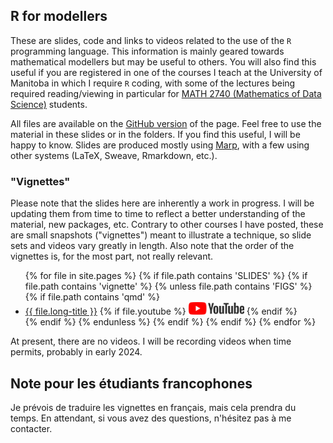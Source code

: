 ## R for modellers

These are slides, code and links to videos related to the use of the `R` programming language. This information is mainly geared towards mathematical modellers but may be useful to others. You will also find this useful if you are registered in one of the courses I teach at the University of Manitoba in which I require `R` coding, with some of the lectures being required reading/viewing in particular for [MATH 2740 (Mathematics of Data Science)](https://julien-arino.github.io/math-of-data-science/) students.

All files are available on the [GitHub version](https://github.com/julien-arino/R-for-modellers/) of the page. Feel free to use the material in these slides or in the folders. If you find this useful, I will be happy to know. Slides are produced mostly using [Marp](https://marp.app/), with a few using other systems (LaTeX, Sweave, Rmarkdown, etc.).

### "Vignettes"

Please note that the slides here are inherently a work in progress. I will be updating them from time to time to reflect a better understanding of the material, new packages, etc. 
Contrary to other courses I have posted, these are small snapshots ("vignettes") meant to illustrate a technique, so slide sets and videos vary greatly in length.
Also note that the order of the vignettes is, for the most part, not really relevant.

<ul>
{% for file in site.pages %}
  {% if file.path contains 'SLIDES' %}
    {% if file.path contains 'vignette' %}
      {% unless file.path contains 'FIGS' %}
        {% if file.path contains 'qmd' %}
          <li><a href="https://julien-arino.github.io/R-for-modellers/SLIDES/{{ file.name | remove: ".qmd" }}.html">{{ file.long-title }}</a>
          {% if file.youtube %}
            <a href="{{ file.youtube }}"><img src="/assets/img/yt_logo_rgb_light.png" height="20px" /></a>
          {% endif %}
          </li>
        {% endif %}
      {% endunless %}
    {% endif %}
  {% endif %}
{% endfor %}
</ul>


At present, there are no videos. I will be recording videos when time permits, probably in early 2024.

## Note pour les étudiants francophones

Je prévois de traduire les vignettes en français, mais cela prendra du temps. En attendant, si vous avez des questions, n'hésitez pas à me contacter.